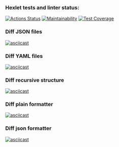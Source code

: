 ### Hexlet tests and linter status:
[![Actions Status](https://github.com/rowro/frontend-project-lvl2/workflows/hexlet-check/badge.svg)](https://github.com/rowro/frontend-project-lvl2/actions)
[![Maintainability](https://api.codeclimate.com/v1/badges/e21fe46078337dd60377/maintainability)](https://codeclimate.com/github/rowro/frontend-project-lvl2/maintainability)
[![Test Coverage](https://api.codeclimate.com/v1/badges/e21fe46078337dd60377/test_coverage)](https://codeclimate.com/github/rowro/frontend-project-lvl2/test_coverage)

### Diff JSON files
[![asciicast](https://asciinema.org/a/uxbJeq73gNBWCcrNWb63L8G0P.svg)](https://asciinema.org/a/uxbJeq73gNBWCcrNWb63L8G0P)

### Diff YAML files
[![asciicast](https://asciinema.org/a/30HUvzHo1UU94OoaO6znJ158A.svg)](https://asciinema.org/a/30HUvzHo1UU94OoaO6znJ158A)

### Diff recursive structure
[![asciicast](https://asciinema.org/a/9TXZwIM1cOX95VNBEtneFuRLw.svg)](https://asciinema.org/a/9TXZwIM1cOX95VNBEtneFuRLw)

### Diff plain formatter
[![asciicast](https://asciinema.org/a/lFdN0nvwtB3bNtOHeIxBGoy4d.svg)](https://asciinema.org/a/lFdN0nvwtB3bNtOHeIxBGoy4d)

### Diff json formatter
[![asciicast](https://asciinema.org/a/WeiAMNXUWvwfKW22mwzg0nhPT.svg)](https://asciinema.org/a/WeiAMNXUWvwfKW22mwzg0nhPT)
